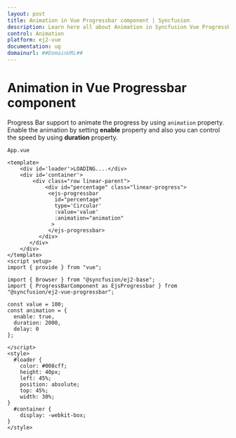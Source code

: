 ```yaml
---
layout: post
title: Animation in Vue Progressbar component | Syncfusion
description: Learn here all about Animation in Syncfusion Vue Progressbar component of Syncfusion Essential JS 2 and more.
control: Animation 
platform: ej2-vue
documentation: ug
domainurl: ##DomainURL##
---
```

# Animation in Vue Progressbar component

<!-- markdownlint-disable MD033 -->

Progress Bar support to animate the progress by using `animation` property. Enable the animation by setting **enable** property and also you can control the speed by using **duration** property.

`App.vue`

```
<template>
    <div id='loader'>LOADING....</div>
    <div id='container'>
        <div class="row linear-parent">
            <div id="percentage" class="linear-progress">
             <ejs-progressbar
               id="percentage"
               type='Circular'
               :value='value'
               :animation="animation"
              >
             </ejs-progressbar>
          </div>
       </div>
    </div>
</template>
<script setup>
import { provide } from "vue";

import { Browser } from "@syncfusion/ej2-base";
import { ProgressBarComponent as EjsProgressbar } from "@syncfusion/ej2-vue-progressbar";

const value = 100;
const animation = {
  enable: true,
  duration: 2000,
  delay: 0
};

</script>
<style>
  #loader {
    color: #008cff;
    height: 40px;
    left: 45%;
    position: absolute;
    top: 45%;
    width: 30%;
}
  #container {
    display: -webkit-box;
}
</style>

```